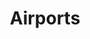 ---
layout: source
title: Airports
attribution: Natural Earth
attribution-url:
id: ne_10m_airports
source-url: mapbox://mappingfuture.8qdaq0k9
layer: ne_10m_airports
tags:
  - symbol
themes: transportation
icon-image: 'night-airport-12'
icon-opacity: 0.6
---